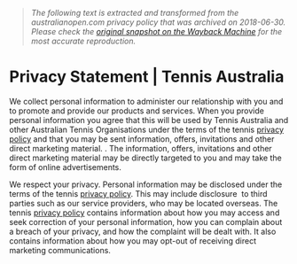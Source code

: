 > *The following text is extracted and transformed from the australianopen.com privacy policy that was archived on 2018-06-30. Please check the [original snapshot on the Wayback Machine](https://web.archive.org/web/20180630160448id_/https%3A//www.tennis.com.au/privacy-statement) for the most accurate reproduction.*

# Privacy Statement | Tennis Australia

We collect personal information to administer our relationship with you and to promote and provide our products and services. When you provide personal information you agree that this will be used by Tennis Australia and other Australian Tennis Organisations under the terms of the tennis [privacy policy](http://www.tennis.com.au/privacy) and that you may be sent information, offers, invitations and other direct marketing material. . The information, offers, invitations and other direct marketing material may be directly targeted to you and may take the form of online advertisements.

We respect your privacy. Personal information may be disclosed under the terms of the tennis [privacy policy](http://www.tennis.com.au/privacy). This may include disclosure  to third parties such as our service providers, who may be located overseas. The tennis [privacy policy](http://www.tennis.com.au/privacy) contains information about how you may access and seek correction of your personal information, how you can complain about a breach of your privacy, and how the complaint will be dealt with. It also contains information about how you may opt-out of receiving direct marketing communications.
